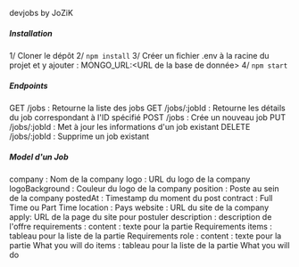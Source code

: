devjobs by JoZiK

##### Installation #####

1/ Cloner le dépôt
2/ `npm install`
3/ Créer un fichier .env à la racine du projet et y ajouter : MONGO_URL:<URL de la base de donnée>
4/ `npm start`

##### Endpoints #####

GET /jobs : Retourne la liste des jobs
GET /jobs/:jobId : Retourne les détails du job correspondant à l'ID spécifié
POST /jobs : Crée un nouveau job
PUT /jobs/:jobId : Met à jour les informations d'un job existant
DELETE /jobs/:jobId : Supprime un job existant

##### Model d'un Job #####

company : Nom de la company
logo : URL du logo de la company
logoBackground : Couleur du logo de la company
position : Poste au sein de la company
postedAt : Timestamp du moment du post
contract : Full Time ou Part Time
location : Pays
website : URL du site de la company
apply: URL de la page du site pour postuler
description : description de l'offre
requirements :
    content : texte pour la partie Requirements
    items : tableau pour la liste de la partie Requirements
role :
    content : texte pour la partie What you will do
    items : tableau pour la liste de la partie What you will do